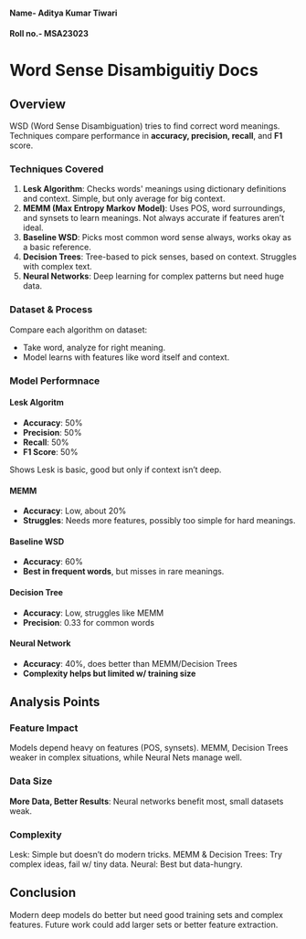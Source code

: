 #### Name- Aditya Kumar Tiwari
#### Roll no.- MSA23023



# Word Sense Disambiguitiy Docs

## Overview

WSD (Word Sense Disambiguation) tries to find correct word meanings. Techniques compare performance in **accuracy, precision, recall**, and **F1** score.

### Techniques Covered

1. **Lesk Algorithm**: Checks words' meanings using dictionary definitions and context. Simple, but only average for big context.
2. **MEMM (Max Entropy Markov Model)**: Uses POS, word surroundings, and synsets to learn meanings. Not always accurate if features aren’t ideal.
3. **Baseline WSD**: Picks most common word sense always, works okay as a basic reference.
4. **Decision Trees**: Tree-based to pick senses, based on context. Struggles with complex text.
5. **Neural Networks**: Deep learning for complex patterns but need huge data.

### Dataset & Process

Compare each algorithm on dataset:
- Take word, analyze for right meaning.
- Model learns with features like word itself and context.

### Model Performnace 

#### Lesk Algoritm
- **Accuracy**: 50%
- **Precision**: 50%
- **Recall**: 50%
- **F1 Score**: 50%

Shows Lesk is basic, good but only if context isn’t deep.

#### MEMM
- **Accuracy**: Low, about 20%
- **Struggles**: Needs more features, possibly too simple for hard meanings.

#### Baseline WSD
- **Accuracy**: 60%
- **Best in frequent words**, but misses in rare meanings.

#### Decision Tree
- **Accuracy**: Low, struggles like MEMM
- **Precision**: 0.33 for common words

#### Neural Network
- **Accuracy**: 40%, does better than MEMM/Decision Trees
- **Complexity helps but limited w/ training size**

## Analysis Points

### Feature Impact
Models depend heavy on features (POS, synsets). MEMM, Decision Trees weaker in complex situations, while Neural Nets manage well.

### Data Size
**More Data, Better Results**: Neural networks benefit most, small datasets weak.

### Complexity
Lesk: Simple but doesn’t do modern tricks.
MEMM & Decision Trees: Try complex ideas, fail w/ tiny data.
Neural: Best but data-hungry.

## Conclusion
Modern deep models do better but need good training sets and complex features. Future work could add larger sets or better feature extraction.
